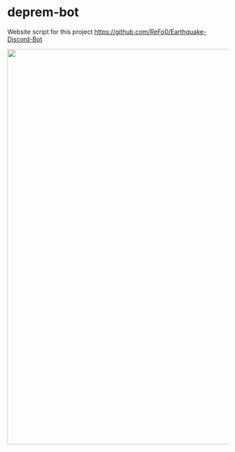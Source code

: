 # deprem-bot

Website script for this project https://github.com/ReFo0/Earthquake-Discord-Bot

<img width=900 src="https://github.com/ReFo0/deprem-bot/blob/ReFo/Ekran%20g%C3%B6r%C3%BCnt%C3%BCs%C3%BC%202023-08-04%20144325.png">
